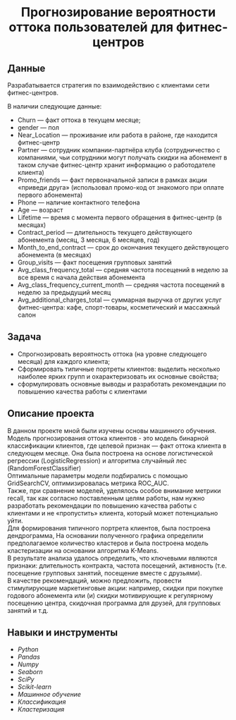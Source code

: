 <h1><center> Прогнозирование вероятности оттока пользователей для фитнес-центров </center></h1> 

## Данные
Разрабатывается стратегия по взаимодействию с клиентами сети фитнес-центров.

В наличии следующие данные:
-  Churn — факт оттока в текущем месяце;
-  gender — пол
- Near_Location — проживание или работа в районе, где находится фитнес-центр
- Partner — сотрудник компании-партнёра клуба (сотрудничество с компаниями, чьи сотрудники могут получать скидки на абонемент в таком случае фитнес-центр хранит информацию о работодателе клиента)
- Promo_friends — факт первоначальной записи в рамках акции «приведи друга» (использовал промо-код от знакомого при оплате первого абонемента)
- Phone — наличие контактного телефона
- Age — возраст
- Lifetime — время с момента первого обращения в фитнес-центр (в месяцах)
- Contract_period — длительность текущего действующего абонемента (месяц, 3 месяца, 6 месяцев, год)
- Month_to_end_contract — срок до окончания текущего действующего абонемента (в месяцах)
- Group_visits — факт посещения групповых занятий
- Avg_class_frequency_total — средняя частота посещений в неделю за все время с начала действия абонемента
- Avg_class_frequency_current_month — средняя частота посещений в неделю за предыдущий месяц
- Avg_additional_charges_total — суммарная выручка от других услуг фитнес-центра: кафе, спорт-товары, косметический и массажный салон



## Задача
- Спрогнозировать вероятность оттока (на уровне следующего месяца) для каждого клиента;
- Сформировать типичные портреты клиентов: выделить несколько наиболее ярких групп и охарактеризовать их основные свойства;
- сформулировать основные выводы и разработать рекомендации по повышению качества работы с клиентами


## Описание проекта
  В данном проекте мной были изучены основы машинного обучения.<br>
  Модель прогнозирования оттока клиентов - это модель бинарной классификации клиентов, где целевой признак — факт оттока клиента в следующем месяце. Она была построена на основе логистической регрессии (LogisticRegression) и алгоритма случайный лес (RandomForestClassifier)<br>
  Оптимальные параметры модели подбирались с помощью GridSearchCV, оптимизировалась метрика ROC_AUC. <br>
  Также, при сравнение моделей, уделялось особое внимание метрики recall, так как согласно поставленным целям работы, нам нужно разработать рекомендации по повышению качества работы с клиентами и не «пропустить» клиента, который может потенциально уйти.<br>
  Для формирования типичного портрета клиентов, была построена дендрограмма, На основании полученного графика определили предполагаемое количество кластеров и была построена модель кластеризации на основании алгоритма K-Means.<br>
  В результате анализа удалось определить, что ключевыми являются признаки: длительность контракта, частота посещений, активность (т.е. посещение групповых занятий, посещение вместе с друзьями).<br>
  В качестве рекомендаций, можно предложить, провести стимулирующие маркетинговые акции: например, скидки при покупке годового абонемента или (и) скидки мотивирующие к регулярному посещению центра, скидочная программа для друзей, для групповых занятий и т.д.<br>

## Навыки и инструменты
-	*Python*
-	*Pandas*
-	*Numpy*
-	*Seaborn*
-	*SciPy*
-  *Scikit-learn*
-	*Машинное обучение*
-	*Классификация*
-	*Кластеризация*
